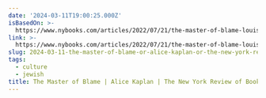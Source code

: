 ```yaml
---
date: '2024-03-11T19:00:25.000Z'
isBasedOn: >-
  https://www.nybooks.com/articles/2022/07/21/the-master-of-blame-louis-ferdinand-celine/
link: >-
  https://www.nybooks.com/articles/2022/07/21/the-master-of-blame-louis-ferdinand-celine/
slug: 2024-03-11-the-master-of-blame-or-alice-kaplan-or-the-new-york-review-of-books
tags:
  - culture
  - jewish
title: The Master of Blame | Alice Kaplan | The New York Review of Books
---
```



